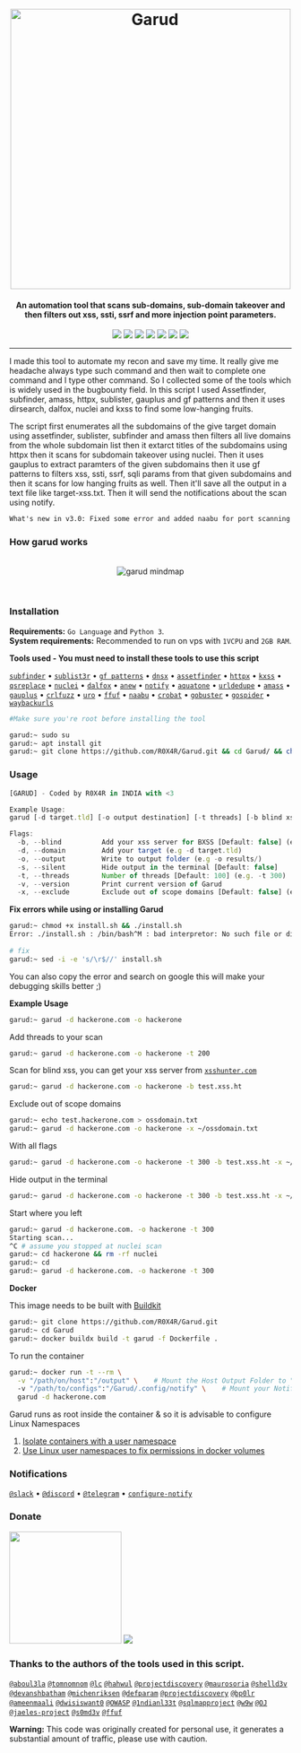 <h1 align="center">
  <br>
  <a href="https://github.com/R0X4R/Garud/"><img src="img/garud.png" width="500px" alt="Garud"></a>
</h1>
                                                                                                                                            
<h4 align="center">An automation tool that scans sub-domains, sub-domain takeover and then filters out xss, ssti, ssrf and more injection point parameters.</h4>

<p align="center">
<a href="#"><img src="https://madewithlove.org.in/badge.svg"></a>
<a href="https://ko-fi.com/i/IK3K34SJSA"><img src="https://img.shields.io/badge/buy%20me%20a%20ko--fi%20-donate-red"></a>
<a href="https://twitter.com/R0X4R/"><img src="https://img.shields.io/badge/twitter-%40R0X4R-blue.svg"></a>
<a href="https://github.com/R0X4R/Garud/issues"><img src="https://img.shields.io/badge/contributions-welcome-brightgreen.svg?style=flat"></a>
<a href="https://github.com/R0X4R/Garud/blob/master/LICENSE"><img src="https://img.shields.io/badge/License-MIT-yellow.svg"></a>
<a href="#"><img src="https://img.shields.io/badge/Made%20with-Bash-1f425f.svg"></a>
<a href="https://github.com/R0X4R?tab=followers"><img src="https://img.shields.io/badge/github-%40R0X4R-orange"></a>
</p>

---

I made this tool to automate my recon and save my time. It really give me headache always type such command and then wait to complete one command and I type other command. So I collected some of the tools which is widely used in the bugbounty field. In this script I used Assetfinder, subfinder, amass, httpx, sublister, gauplus and gf patterns and then it uses dirsearch, dalfox, nuclei and kxss to find some low-hanging fruits.<br/> 

The script first enumerates all the subdomains of the give target domain using assetfinder, sublister, subfinder and amass then filters all live domains from the whole subdomain list then it extarct titles of the subdomains using httpx then it scans for subdomain takeover using nuclei. Then it uses gauplus to extract paramters of the given subdomains then it use gf patterns to filters xss, ssti, ssrf, sqli params from that given subdomains and then it scans for low hanging fruits as well. Then it'll save all the output in a text file like target-xss.txt. Then it will send the notifications about the scan using notify. <br/>

```txt
What's new in v3.0: Fixed some error and added naabu for port scanning and uro for url filtering
```

<h3 align="left">How garud works</h3>
<p align="center"><br/>
<img src="img/mindmap.png" alt="garud mindmap"><br/>
<!-- <img src="img/roadmap.png" alt="How garud works""> -->
</p><br/>

<h3>Installation</h3>

**Requirements:** ``Go Language`` and ``Python 3``.<br>
**System requirements:** Recommended to run on vps with ``1VCPU`` and ``2GB RAM``.<br>

**Tools used - You must need to install these tools to use this script**<br>

  <a href="https://github.com/projectdiscovery/subfinder">`subfinder`</a> •
  <a href="https://github.com/aboul3la/Sublist3r">`sublist3r`</a> •
  <a href="https://github.com/1ndianl33t/Gf-Patterns">`gf patterns`</a> •
  <a href="https://github.com/projectdiscovery/dnsx">`dnsx`</a> •
  <a href="https://github.com/tomnomnom/assetfinder">`assetfinder`</a> •
  <a href="https://github.com/projectdiscovery/httpx">`httpx`</a> •
  <a href="https://github.com/Emoe/kxss">`kxss`</a> •
  <a href="https://github.com/tomnomnom/qsreplace">`qsreplace`</a> •
  <a href="https://github.com/projectdiscovery/nuclei">`nuclei`</a> •
  <a href="https://github.com/hahwul/dalfox">`dalfox`</a> •
  <a href="https://github.com/tomnomnom/anew">`anew`</a> •
  <a href="https://github.com/projectdiscovery/notify">`notify`</a> •
  <a href="https://github.com/michenriksen/aquatone">`aquatone`</a> •
  <a href="https://github.com/ameenmaali/urldedupe">`urldedupe`</a> •
  <a href="https://github.com/OWASP/Amass">`amass`</a> •
  <a href="https://github.com/bp0lr/gauplus">`gauplus`</a> •
  <a href="https://github.com/dwisiswant0/crlfuzz">`crlfuzz`</a> •
  <a href="https://github.com/s0md3v/uro">`uro`</a> •
  <a href="https://github.com/ffuf/ffuf">`ffuf`</a> •
  <a href="https://github.com/projectdiscovery/naabu">`naabu`</a> •
  <a href="https://github.com/Cgboal/SonarSearch">`crobat`</a> •
  <a href="https://github.com/OJ/gobuster">`gobuster`</a> •
  <a href="https://github.com/jaeles-project/gospider">`gospider`</a> •
  <a href="https://github.com/tomnomnom/waybackurls">`waybackurls`</a><br>


```bash
#Make sure you're root before installing the tool

garud:~ sudo su
garud:~ apt install git
garud:~ git clone https://github.com/R0X4R/Garud.git && cd Garud/ && chmod +x garud install.sh && mv garud /usr/bin/ && ./install.sh
```

<h3>Usage</h3>


```js 
[GARUD] - Coded by R0X4R in INDIA with <3

Example Usage:
garud [-d target.tld] [-o output destination] [-t threads] [-b blind xss URL] [-x OOS domains]

Flags:
  -b, --blind          Add your xss server for BXSS [Default: false] (e.g. -b test.xss.ht)
  -d, --domain         Add your target (e.g -d target.tld)
  -o, --output         Write to output folder (e.g -o results/)
  -s, --silent         Hide output in the terminal [Default: false]
  -t, --threads        Number of threads [Default: 100] (e.g. -t 300)
  -v, --version        Print current version of Garud
  -x, --exclude        Exclude out of scope domains [Default: false] (e.g. -x ~/oosdomains.txt)                                                    
```

**Fix errors while using or installing Garud**
    
```bash
garud:~ chmod +x install.sh && ./install.sh
Error: ./install.sh : /bin/bash^M : bad interpretor: No such file or directory
                                                    
# fix
garud:~ sed -i -e 's/\r$//' install.sh
```
You can also copy the error and search on google this will make your debugging skills better ;)

**Example Usage**

```bash
garud:~ garud -d hackerone.com -o hackerone
```
Add threads to your scan
```bash
garud:~ garud -d hackerone.com -o hackerone -t 200
```
Scan for blind xss, you can get your xss server from [`xsshunter.com`](https://xsshunter.com/)
```bash
garud:~ garud -d hackerone.com -o hackerone -b test.xss.ht
```
Exclude out of scope domains
```bash
garud:~ echo test.hackerone.com > ossdomain.txt
garud:~ garud -d hackerone.com -o hackerone -x ~/ossdomain.txt
```
With all flags
```bash
garud:~ garud -d hackerone.com -o hackerone -t 300 -b test.xss.ht -x ~/ossdomain.txt
```

Hide output in the terminal

```bash
garud:~ garud -d hackerone.com -o hackerone -t 300 -b test.xss.ht -x ~/ossdomain.txt -s
```

Start where you left
```bash
garud:~ garud -d hackerone.com. -o hackerone -t 300
Starting scan...
^C # assume you stopped at nuclei scan
garud:~ cd hackerone && rm -rf nuclei
garud:~ cd
garud:~ garud -d hackerone.com. -o hackerone -t 300
```

**Docker**

This image needs to be built with [Buildkit](https://docs.docker.com/develop/develop-images/build_enhancements/)
```bash
garud:~ git clone https://github.com/R0X4R/Garud.git
garud:~ cd Garud 
garud:~ docker buildx build -t garud -f Dockerfile .
```

To run the container
```bash
garud:~ docker run -t --rm \
  -v "/path/on/host":"/output" \    # Mount the Host Output Folder to "/output"
  -v "/path/to/configs":"/Garud/.config/notify" \    # Mount your Notify Config files to "/Garud/.config/notify"
  garud -d hackerone.com
```
Garud runs as root inside the container & so it is advisable to configure Linux Namespaces 
1. [Isolate containers with a user namespace](https://docs.docker.com/engine/security/userns-remap/)
2. [Use Linux user namespaces to fix permissions in docker volumes](https://www.jujens.eu/posts/en/2017/Jul/02/docker-userns-remap/)

<h3>Notifications</h3>

[`@slack`](https://slack.com/intl/en-it/help/articles/115005265063-Incoming-webhooks-for-Slack) •
[`@discord`](https://support.discord.com/hc/en-us/articles/228383668-Intro-to-Webhooks) •
[`@telegram`](https://core.telegram.org/bots#3-how-do-i-create-a-bot) •
[`configure-notify`](https://github.com/projectdiscovery/notify#config-file)
                                                                
<p align="left">
<h3>Donate</h3> 
<a href="https://rzp.io/l/pQny7s0n"><img src=".github/support.svg" width="200"></a>    <a href="https://ko-fi.com/i/IK3K34SJSA"><img src="https://ko-fi.com/img/githubbutton_sm.svg"></a>
</p>

### Thanks to the authors of the tools used in this script.

[`@aboul3la`](https://github.com/aboul3la) [`@tomnomnom`](https://github.com/tomnomnom) [`@lc`](https://github.com/lc) [`@hahwul`](https://github.com/hahwul) [`@projectdiscovery`](https://github.com/projectdiscovery) [`@maurosoria`](https://github.com/maurosoria) [`@shelld3v`](https://github.com/shelld3v) [`@devanshbatham`](https://github.com/devanshbatham) [`@michenriksen`](https://github.com/michenriksen) [`@defparam`](https://github.com/defparam/) [`@projectdiscovery`](https://github.com/projectdiscovery) [`@bp0lr`](https://github.com/bp0lr/) [`@ameenmaali`](https://github.com/ameenmaali) [`@dwisiswant0`](https://github.com/dwisiswant0) [`@OWASP`](https://github.com/OWASP/) [`@1ndianl33t`](https://github.com/1ndianl33t) [`@sqlmapproject`](https://github.com/sqlmapproject) [`@w9w`](https://github.com/w9w) [`@OJ`](https://github.com/OJ) [`@jaeles-project`](https://github.com/jaeles-project) [`@s0md3v`](https://github.com/s0md3v) [`@ffuf`](https://github.com/ffuf)

**Warning:** This code was originally created for personal use, it generates a substantial amount of traffic, please use with caution.

